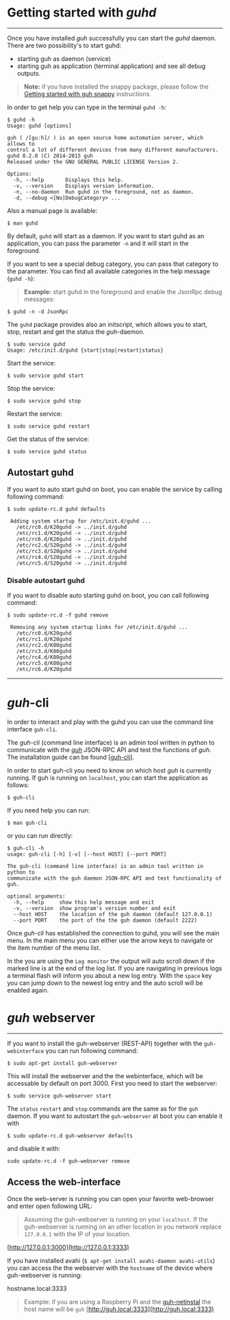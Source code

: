 # Getting started with *guhd*
--------------------------------------------
Once you have installed *guh* successfully you can start the *guhd* daemon. There are two possibility's to start guhd:

* starting guh as daemon (service) 
* starting guh as application (terminal application) and see all debug outputs.

> **Note:** if you have installed the snappy package, please follow the [Getting started with guh snappy](https://github.com/guh/guh/wiki/Getting-started-snappy) instructions.

In order to get help you can type in the terminal `guhd -h`:

    $ guhd -h
    Usage: guhd [options]

    guh ( /[guːh]/ ) is an open source home automation server, which allows to
    control a lot of different devices from many different manufacturers.
    guhd 0.2.0 (C) 2014-2015 guh
    Released under the GNU GENERAL PUBLIC LICENSE Version 2.
    
    Options:
      -h, --help       Displays this help.
      -v, --version    Displays version information.
      -n, --no-daemon  Run guhd in the foreground, not as daemon.
      -d, --debug <[No]DebugCategory> ...

Also a manual page is available:

    $ man guhd

By default, `guhd` will start as a daemon. If you want to start guhd as an application, you can pass the parameter `-n` and it will start in the foreground. 

If you want to see a special debug category, you can pass that category to the parameter. You can find all available categories in the help message (`guhd -h`):

> **Example:** start guhd in the foreground and enable the JsonRpc debug messages:
    
    $ guhd -n -d JsonRpc

The `guhd` package provides also an initscript, which allows you to start, stop, restart and get the status the *guh*-daemon.

    $ sudo service guhd
    Usage: /etc/init.d/guhd {start|stop|restart|status}

Start the service:

    $ sudo service guhd start

Stop the service:

    $ sudo service guhd stop


Restart the service:

    $ sudo service guhd restart

Get the status of the service:

    $ sudo service guhd status

## Autostart guhd
If you want to auto start guhd on boot, you can enable the service by calling following command:

    $ sudo update-rc.d guhd defaults
    
     Adding system startup for /etc/init.d/guhd ...
       /etc/rc0.d/K20guhd -> ../init.d/guhd
       /etc/rc1.d/K20guhd -> ../init.d/guhd
       /etc/rc6.d/K20guhd -> ../init.d/guhd
       /etc/rc2.d/S20guhd -> ../init.d/guhd
       /etc/rc3.d/S20guhd -> ../init.d/guhd
       /etc/rc4.d/S20guhd -> ../init.d/guhd
       /etc/rc5.d/S20guhd -> ../init.d/guhd

### Disable autostart guhd
If you want to disable auto starting guhd on boot, you can call following command:

    $ sudo update-rc.d -f guhd remove
     
     Removing any system startup links for /etc/init.d/guhd ...
       /etc/rc0.d/K20guhd
       /etc/rc1.d/K20guhd
       /etc/rc2.d/K80guhd
       /etc/rc3.d/K80guhd
       /etc/rc4.d/K80guhd
       /etc/rc5.d/K80guhd
       /etc/rc6.d/K20guhd

--------------------------------------------
# *guh*-cli

In order to interact and play with the guhd you can use the command line interface `guh-cli`.

The *guh-cli* (command line interface) is an admin tool written in python to communicate with the [*guh*](https://github.com/guh/guh) JSON-RPC API and test the functions of *guh*. The installation guide can be found [[guh-cli]](here).

In order to start guh-cli you need to know on which host *guh* is currently running. If guh is running on `localhost`, you can start the application as follows:

    $ guh-cli

If you need help you can run:

    $ man guh-cli
        
or you can run directly:

    $ guh-cli -h
    usage: guh-cli [-h] [-v] [--host HOST] [--port PORT]

    The guh-cli (command line interface) is an admin tool written in python to
    communicate with the guh daemon JSON-RPC API and test functionality of guh.

    optional arguments:
      -h, --help     show this help message and exit
      -v, --version  show program's version number and exit
      --host HOST    the location of the guh daemon (default 127.0.0.1)
      --port PORT    the port of the the guh daemon (default 2222)

Once *guh-cli* has established the connection to guhd, you will see the main menu. In the main menu you can either use the arrow keys to navigate or the item number of the menu list.

In the you are using the `Log monitor` the output will auto scroll down if the marked line is at the end of the log list. If you are navigating in previous logs a terminal flash will inform you about a new log entry. With the `space` key you can jump down to the newest log entry and the auto scroll will be enabled again.

# *guh* webserver
--------------------------------------------

If you want to install the guh-webserver (REST-API) together with the `guh-webinterface` you can run following command:

    $ sudo apt-get install guh-webserver

This will install the webserver and the the webinterface, which will be accessable by default on port 3000. First you need to start the webserver:

    $ sudo service guh-webserver start

The `status` `restart` and `stop` commands are the same as for the `guh` daemon. If you want to autostart the `guh-webserver` at boot you can enable it with

    $ sudo update-rc.d guh-webserver defaults

and disable it with:

    sudo update-rc.d -f guh-webserver remove

## Access the web-interface

Once the web-server is running you can open your favorite web-browser and enter open following URL:

> Assuming the guh-webserver is running on your `localhost`. If the guh-webserver is running on an other location in you network replace `127.0.0.1` with the IP of your location.

[http://127.0.0.1:3000](http://127.0.0.1:3333)

If you have installed avahi (`$ apt-get install avahi-daemon avahi-utils`) you can access the the webserver with the `hostname` of the device where guh-webserver is running:

hostname.local:3333

> Example: if you are using a Raspberry Pi and the [guh-netinstal](https://github.com/guh/guh/wiki/Raspberry-Pi#install-guh-on-debian-jessie-minimal-net-install-system) the host name will be `guh` [http://guh.local:3333](http://guh.local:3333)




